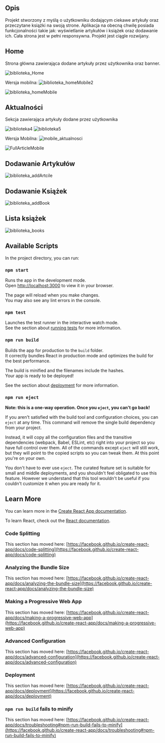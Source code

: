 ## Opis
Projekt stworzony z myślą o użytkowniku dodającym ciekawe artykuły  oraz przeczytane książki na swoją strone. Aplikacja na obecną chwilę posiada funkcjonalności takie jak: wyświetlanie artykułów i książek oraz dodawanie ich. Cała strona jest w pełni responsywna. Projekt jest ciągle rozwijany.


## Home 
Strona główna zawierająca dodane artykuły przez użytkownika oraz banner.

![biblioteka_Home](https://user-images.githubusercontent.com/100696349/163798274-26c88ac7-923b-432b-8d9b-c6e5e7ce0b03.png)

Wersja mobilna:
![biblioteka_homeMobile2](https://user-images.githubusercontent.com/100696349/163798381-0f5526c1-e0de-4c6e-9cc2-3a21894870c3.png)

![biblioteka_homeMobile](https://user-images.githubusercontent.com/100696349/163798393-99271b2d-e29c-49c7-8ba1-3831853e214e.png)

## Aktualności
Sekcja zawierająca artykuły dodane przez użytkownika

![biblioteka4](https://user-images.githubusercontent.com/100696349/163798448-4839d297-e6b8-4085-a6b0-c96f466f175e.png)
![biblioteka5](https://user-images.githubusercontent.com/100696349/163798579-3e71a6b9-8e97-4258-b2fc-7f10c2ce01eb.png)

Wersja Mobilna:
![mobile_aktualnosci](https://user-images.githubusercontent.com/100696349/163798715-5761c5aa-5abd-41b8-8fa3-e525f28ba76c.png)

![FullArticleMobile](https://user-images.githubusercontent.com/100696349/163798606-5aed13a1-358a-42a4-bc3c-c320145a6e21.png)

## Dodawanie Artykułów
![biblioteka_addArtcile](https://user-images.githubusercontent.com/100696349/163798754-5b3942ad-4b51-47a1-96c8-fba24222de8f.png)

## Dodawanie Książek
![biblioteka_addBook](https://user-images.githubusercontent.com/100696349/163798769-1f7540b8-8477-4faa-842f-a643af5dc31b.png)

## Lista książek

![biblioteka_books](https://user-images.githubusercontent.com/100696349/163798844-135f975b-6db2-4013-a229-9097c2fafa79.png)


## Available Scripts

In the project directory, you can run:

### `npm start`

Runs the app in the development mode.\
Open [http://localhost:3000](http://localhost:3000) to view it in your browser.

The page will reload when you make changes.\
You may also see any lint errors in the console.

### `npm test`

Launches the test runner in the interactive watch mode.\
See the section about [running tests](https://facebook.github.io/create-react-app/docs/running-tests) for more information.

### `npm run build`

Builds the app for production to the `build` folder.\
It correctly bundles React in production mode and optimizes the build for the best performance.

The build is minified and the filenames include the hashes.\
Your app is ready to be deployed!

See the section about [deployment](https://facebook.github.io/create-react-app/docs/deployment) for more information.

### `npm run eject`

**Note: this is a one-way operation. Once you `eject`, you can't go back!**

If you aren't satisfied with the build tool and configuration choices, you can `eject` at any time. This command will remove the single build dependency from your project.

Instead, it will copy all the configuration files and the transitive dependencies (webpack, Babel, ESLint, etc) right into your project so you have full control over them. All of the commands except `eject` will still work, but they will point to the copied scripts so you can tweak them. At this point you're on your own.

You don't have to ever use `eject`. The curated feature set is suitable for small and middle deployments, and you shouldn't feel obligated to use this feature. However we understand that this tool wouldn't be useful if you couldn't customize it when you are ready for it.

## Learn More

You can learn more in the [Create React App documentation](https://facebook.github.io/create-react-app/docs/getting-started).

To learn React, check out the [React documentation](https://reactjs.org/).

### Code Splitting

This section has moved here: [https://facebook.github.io/create-react-app/docs/code-splitting](https://facebook.github.io/create-react-app/docs/code-splitting)

### Analyzing the Bundle Size

This section has moved here: [https://facebook.github.io/create-react-app/docs/analyzing-the-bundle-size](https://facebook.github.io/create-react-app/docs/analyzing-the-bundle-size)

### Making a Progressive Web App

This section has moved here: [https://facebook.github.io/create-react-app/docs/making-a-progressive-web-app](https://facebook.github.io/create-react-app/docs/making-a-progressive-web-app)

### Advanced Configuration

This section has moved here: [https://facebook.github.io/create-react-app/docs/advanced-configuration](https://facebook.github.io/create-react-app/docs/advanced-configuration)

### Deployment

This section has moved here: [https://facebook.github.io/create-react-app/docs/deployment](https://facebook.github.io/create-react-app/docs/deployment)

### `npm run build` fails to minify

This section has moved here: [https://facebook.github.io/create-react-app/docs/troubleshooting#npm-run-build-fails-to-minify](https://facebook.github.io/create-react-app/docs/troubleshooting#npm-run-build-fails-to-minify)
